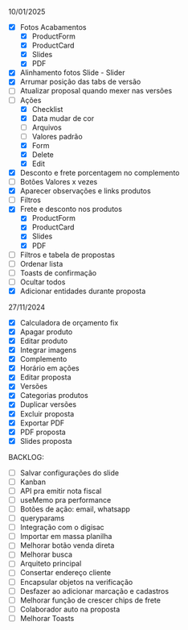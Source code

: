 10/01/2025

- [x] Fotos Acabamentos
  - [x] ProductForm
  - [x] ProductCard
  - [x] Slides
  - [x] PDF
- [x] Alinhamento fotos Slide - Slider
- [x] Arrumar posição das tabs de versão
- [ ] Atualizar proposal quando mexer nas versões
- [ ] Ações
  - [x] Checklist
  - [x] Data mudar de cor
  - [ ] Arquivos
  - [ ] Valores padrão
  - [x] Form
  - [x] Delete
  - [x] Edit
- [x] Desconto e frete porcentagem no complemento
- [ ] Botões Valores x vezes
- [x] Aparecer observações e links produtos
- [ ] Filtros
- [x] Frete e desconto nos produtos
  - [x] ProductForm
  - [x] ProductCard
  - [x] Slides
  - [x] PDF
- [ ] Filtros e tabela de propostas
- [ ] Ordenar lista
- [ ] Toasts de confirmação
- [ ] Ocultar todos
- [x] Adicionar entidades durante proposta

27/11/2024

- [x] Calculadora de orçamento fix
- [x] Apagar produto
- [x] Editar produto
- [x] Integrar imagens
- [x] Complemento
- [x] Horário em ações
- [x] Editar proposta
- [x] Versões
- [x] Categorias produtos
- [x] Duplicar versões
- [x] Excluir proposta
- [x] Exportar PDF
- [x] PDF proposta
- [x] Slides proposta

BACKLOG:
- [ ] Salvar configurações do slide
- [ ] Kanban
- [ ] API pra emitir nota fiscal
- [ ] useMemo pra performance
- [ ] Botões de ação: email, whatsapp
- [ ] queryparams
- [ ] Integração com o digisac
- [ ] Importar em massa planilha
- [ ] Melhorar botão venda direta
- [ ] Melhorar busca
- [ ] Arquiteto principal
- [ ] Consertar endereço cliente
- [ ] Encapsular objetos na verificação
- [ ] Desfazer ao adicionar marcação e cadastros
- [ ] Melhorar função de crescer chips de frete
- [ ] Colaborador auto na proposta
- [ ] Melhorar Toasts